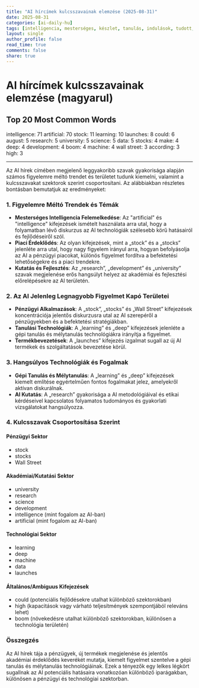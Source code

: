 ```yaml
---
title: "AI hírcímek kulcsszavainak elemzése (2025-08-31)"
date: 2025-08-31
categories: [ai-daily-hu]
tags: [intelligencia, mesterséges, készlet, tanulás, indulások, tudott, augusztus, kutatás, egyetem, tudomány, adatok, részvények, készít, mély, fejlesztés, fellendülés, gép, wall street, szerint, magas]
layout: single
author_profile: false
read_time: true
comments: false
share: true
---
```


# AI hírcímek kulcsszavainak elemzése (magyarul)

## Top 20 Most Common Words

intelligence: 71
artificial: 70
stock: 11
learning: 10
launches: 8
could: 6
august: 5
research: 5
university: 5
science: 5
data: 5
stocks: 4
make: 4
deep: 4
development: 4
boom: 4
machine: 4
wall street: 3
according: 3
high: 3

---

Az AI hírek címében megjelenő leggyakoribb szavak gyakorisága alapján számos figyelemre méltó trendet és területet tudunk kiemelni, valamint a kulcsszavakat szektorok szerint csoportosítani. Az alábbiakban részletes bontásban bemutatjuk az eredményeket:

### 1. Figyelemre Méltó Trendek és Témák
- **Mesterséges Intelligencia Felemelkedése**: Az "artificial" és "intelligence" kifejezések ismételt használata arra utal, hogy a folyamatban lévő diskurzus az AI technológiák szélesebb körű hatásairól és fejlődéseiről szól.
- **Piaci Érdeklődés**: Az olyan kifejezések, mint a „stock” és a „stocks” jelenléte arra utal, hogy nagy figyelem irányul arra, hogyan befolyásolja az AI a pénzügyi piacokat, különös figyelmet fordítva a befektetési lehetőségekre és a piaci trendekre.
- **Kutatás és Fejlesztés**: Az „research”, „development” és „university” szavak megjelenése erős hangsúlyt helyez az akadémiai és fejlesztési előrelépésekre az AI területén.

### 2. Az AI Jelenleg Legnagyobb Figyelmet Kapó Területei
- **Pénzügyi Alkalmazások**: A „stock”, „stocks” és „Wall Street” kifejezések koncentrációja jelentős diskurzusra utal az AI szerepéről a pénzügyekben és a befektetési stratégiákban.
- **Tanulási Technológiák**: A „learning” és „deep” kifejezések jelenléte a gépi tanulás és mélytanulás technológiákra irányítja a figyelmet.
- **Termékbevezetések**: A „launches” kifejezés izgalmat sugall az új AI termékek és szolgáltatások bevezetése körül.

### 3. Hangsúlyos Technológiák és Fogalmak
- **Gépi Tanulás és Mélytanulás**: A „learning” és „deep” kifejezések kiemelt említése egyértelműen fontos fogalmakat jelez, amelyekről aktívan diskurálnak.
- **AI Kutatás**: A „research” gyakorisága a AI metodológiáival és etikai kérdéseivel kapcsolatos folyamatos tudományos és gyakorlati vizsgálatokat hangsúlyozza.

### 4. Kulcsszavak Csoportosítása Szerint

#### Pénzügyi Sektor
- stock
- stocks
- Wall Street

#### Akadémiai/Kutatási Sektor
- university
- research
- science
- development
- intelligence (mint fogalom az AI-ban)
- artificial (mint fogalom az AI-ban)

#### Technológiai Sektor
- learning
- deep
- machine
- data
- launches

#### Általános/Ambiguus Kifejezések
- could (potenciális fejlődésekre utalhat különböző szektorokban)
- high (kapacitások vagy várható teljesítmények szempontjából releváns lehet)
- boom (növekedésre utalhat különböző szektorokban, különösen a technológia területén)

### Összegzés
Az AI hírek tája a pénzügyek, új termékek megjelenése és jelentős akadémiai érdeklődés keverékét mutatja, kiemelt figyelmet szentelve a gépi tanulás és mélytanulás technológiáinak. Ezek a tényezők egy lelkes légkört sugallnak az AI potenciális hatásaira vonatkozóan különböző iparágakban, különösen a pénzügyi és technológiai szektorban.